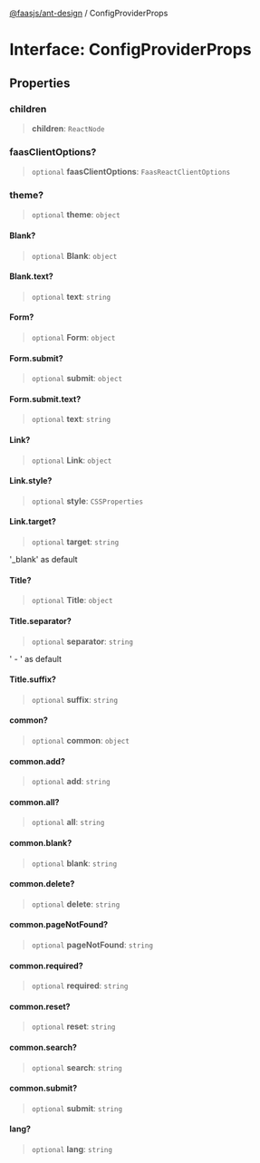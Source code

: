 [@faasjs/ant-design](../README.md) / ConfigProviderProps

# Interface: ConfigProviderProps

## Properties

### children

> **children**: `ReactNode`

### faasClientOptions?

> `optional` **faasClientOptions**: `FaasReactClientOptions`

### theme?

> `optional` **theme**: `object`

#### Blank?

> `optional` **Blank**: `object`

#### Blank.text?

> `optional` **text**: `string`

#### Form?

> `optional` **Form**: `object`

#### Form.submit?

> `optional` **submit**: `object`

#### Form.submit.text?

> `optional` **text**: `string`

#### Link?

> `optional` **Link**: `object`

#### Link.style?

> `optional` **style**: `CSSProperties`

#### Link.target?

> `optional` **target**: `string`

'_blank' as default

#### Title?

> `optional` **Title**: `object`

#### Title.separator?

> `optional` **separator**: `string`

' - ' as default

#### Title.suffix?

> `optional` **suffix**: `string`

#### common?

> `optional` **common**: `object`

#### common.add?

> `optional` **add**: `string`

#### common.all?

> `optional` **all**: `string`

#### common.blank?

> `optional` **blank**: `string`

#### common.delete?

> `optional` **delete**: `string`

#### common.pageNotFound?

> `optional` **pageNotFound**: `string`

#### common.required?

> `optional` **required**: `string`

#### common.reset?

> `optional` **reset**: `string`

#### common.search?

> `optional` **search**: `string`

#### common.submit?

> `optional` **submit**: `string`

#### lang?

> `optional` **lang**: `string`
